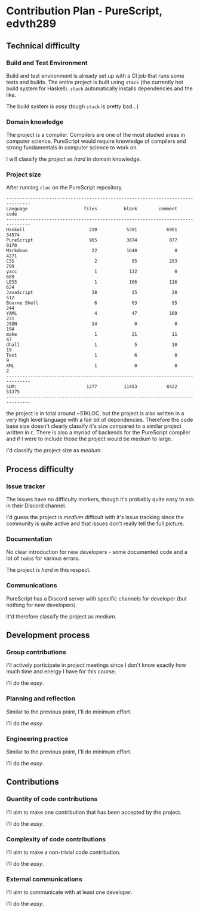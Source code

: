 # Contribution Plan - PureScript, edvth289

## Technical difficulty

### Build and Test Environment
Build and test environment is already set up with a CI job that runs some tests and builds.
The entire project is built using `stack` (the currently hot build system for Haskell).
`stack` automatically installs dependencies and the like.

The build system is *easy* (tough `stack` is pretty bad...)

### Domain knowledge
The project is a compiler. Compilers are one of the most studied areas in computer science.
PureScript would require knowledge of compilers and strong fundamentals in computer science to work on.

I will classify the project as *hard* in domain knowledge.

### Project size
After running `cloc` on the PureScript repository.
```
-------------------------------------------------------------------------------
Language                     files          blank        comment           code
-------------------------------------------------------------------------------
Haskell                        220           5391           6901          34574
PureScript                     965           3874            877           9170
Markdown                        22           1648              0           4271
CSS                              2             85            283            799
yacc                             1            122              0            689
LESS                             1            166            116            624
JavaScript                      38             25             20            512
Bourne Shell                     6             63             95            244
YAML                             4             47            109            221
JSON                            14              0              0            194
make                             1             21             11             47
dhall                            1              5             10             19
Text                             1              6              0              9
XML                              1              0              0              2
-------------------------------------------------------------------------------
SUM:                          1277          11453           8422          51375
-------------------------------------------------------------------------------
```

the project is in total around ~51KLOC, but the project is also written in a
very high level language with a fair bit of dependencies. Therefore the code
base size doesn't clearly classify it's size compared to a similar project
written in `C`. There is also a myriad of backends for the PureScript compiler
and if I were to include those the project would be medium to large.

I'd classify the project size as *medium*.

## Process difficulty

### Issue tracker
The issues have no difficulty markers, though it's probably quite easy to ask in their Discord channel.

I'd guess the project is *medium* difficult with it's issue tracking since the community is quite active
and that issues don't really tell the full picture.

### Documentation
No clear introduction for new developers - some documented code and a lot of `todo`s for various errors.

The project is *hard* in this respect.

### Communications
PureScript has a Discord server with specific channels for developer (but nothing for new developers).

It'd therefore classify the project as *medium*.

## Development process

### Group contributions
I'll actively participate in project meetings since I don't know exactly how
much time and energy I have for this course.

I'll do the *easy*.

### Planning and reflection
Similar to the previous point, I'll do minimum effort.

I'll do the *easy*.

### Engineering practice
Similar to the previous point, I'll do minimum effort.

I'll do the *easy*.

## Contributions
### Quantity of code contributions
I'll aim to make one contribution that has been accepted by the project.

I'll do the *easy*.

### Complexity of code contributions
I'll aim to make a non-trivial code contribution.

I'll do the *easy*.

### External communications
I'll aim to communicate with at least one developer.

I'll do the *easy*.

